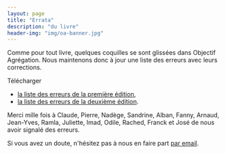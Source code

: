 ```yaml
---
layout: page
title: "Errata"
description: "du livre"
header-img: "img/oa-banner.jpg"
---
```


Comme pour tout livre, quelques coquilles se sont glissées dans Objectif Agrégation. Nous maintenons donc à jour une liste des erreurs avec leurs corrections.

Télécharger

* [la liste des erreurs de la première édition](correctif.pdf),
* [la liste des erreurs de la deuxième édition](correctif-deuxieme-edition.pdf).

Merci mille fois à Claude, Pierre, Nadège, Sandrine, Alban, Fanny, Arnaud, Jean-Yves, Ramla, Juliette, Imad, Odile, Rached, Franck et José de nous avoir signalé des erreurs.

Si vous avez un doute, n'hésitez pas à nous en faire part [par email](mailto:objectif-agregation_at_h-k.fr).



